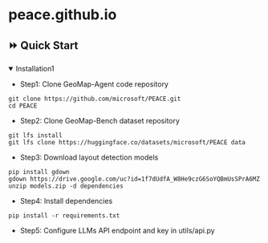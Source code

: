 # peace.github.io

## ⏩ Quick Start
<details open>
<summary>Installation1</summary>

 - Step1: Clone GeoMap-Agent code repository

```
git clone https://github.com/microsoft/PEACE.git
cd PEACE
```

  - Step2: Clone GeoMap-Bench dataset repository

```
git lfs install
git lfs clone https://huggingface.co/datasets/microsoft/PEACE data
```

 - Step3: Download layout detection models

```
pip install gdown
gdown https://drive.google.com/uc?id=1f7dUdfA_W8He9czG6SoYQBmUsSPrA6MZ
unzip models.zip -d dependencies
```

 - Step4: Install dependencies

```
pip install -r requirements.txt
```

 - Step5: Configure LLMs API endpoint and key in utils/api.py

</details>
